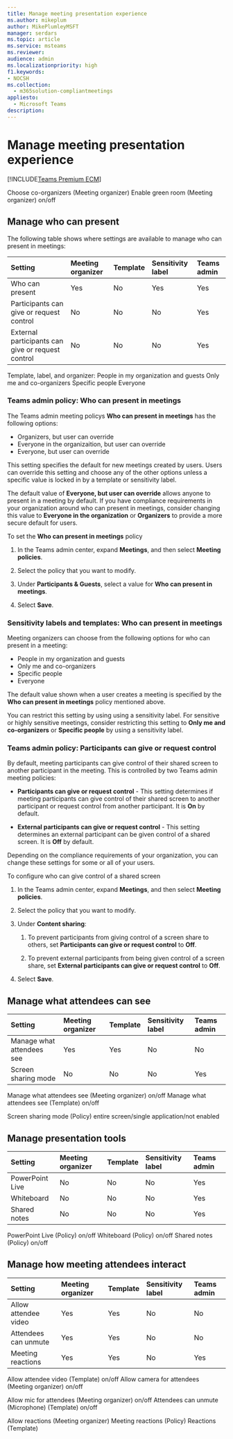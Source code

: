 ```yaml
---
title: Manage meeting presentation experience
ms.author: mikeplum
author: MikePlumleyMSFT
manager: serdars
ms.topic: article
ms.service: msteams
ms.reviewer: 
audience: admin
ms.localizationpriority: high
f1.keywords:
- NOCSH
ms.collection: 
  - m365solution-compliantmeetings
appliesto: 
  - Microsoft Teams
description: 
---
```


# Manage meeting presentation experience

[!INCLUDE[Teams Premium ECM](includes/teams-premium-ecm.md)]

Choose co-organizers (Meeting organizer)
Enable green room (Meeting organizer) on/off



## Manage who can present

The following table shows where settings are available to manage who can present in meetings:

|Setting|Meeting organizer|Template|Sensitivity label|Teams admin|
|:------|:----------------|:-------|:----------------|:----------|
|Who can present|Yes|No|Yes|Yes|
|Participants can give or request control|No|No|No|Yes|
|External participants can give or request control|No|No|No|Yes|


Template, label, and organizer:
People in my organization and guests
Only me and co-organizers
Specific people
Everyone

### Teams admin policy: Who can present in meetings

The Teams admin meeting policys **Who can present in meetings** has the following options:

- Organizers, but user can override
- Everyone in the organizaition, but user can override
- Everyone, but user can override

This setting specifies the default for new meetings created by users. Users can override this setting and choose any of the other options unless a specific value is locked in by a template or sensitivity label.

The default value of **Everyone, but user can override** allows anyone to present in a meeting by default. If you have compliance requirements in your organization around who can present in meetings, consider changing this value to **Everyone in the organization** or **Organizers** to provide a more secure default for users.

To set the **Who can present in meetings** policy

1. In the Teams admin center, expand **Meetings**, and then select **Meeting policies**.

1. Select the policy that you want to modify.

1. Under **Participants & Guests**, select a value for **Who can present in meetings**.

1. Select **Save**.

### Sensitivity labels and templates: Who can present in meetings

Meeting organizers can choose from the following options for who can present in a meeting:

- People in my organization and guests
- Only me and co-organizers
- Specific people
- Everyone

The default value shown when a user creates a meeting is specified by the **Who can present in meetings** policy mentioned above.

You can restrict this setting by using using a sensitivity label. For sensitive or highly sensitive meetings, consider restricting this setting to **Only me and co-organizers** or **Specific people** by using a sensitivity label.

### Teams admin policy: Participants can give or request control

By default, meeting participants can give control of their shared screen to another participant in the meeting. This is controlled by two Teams admin meeting policies:

- **Participants can give or request control** - This setting determines if meeting participants can give control of their shared screen to another participant or request control from another participant. It is **On** by default.

- **External participants can give or request control** - This setting determines an external participant can be given control of a shared screen. It is **Off** by default.

Depending on the compliance requirements of your organization, you can change these settings for some or all of your users.

To configure who can give control of a shared screen

1. In the Teams admin center, expand **Meetings**, and then select **Meeting policies**.

1. Select the policy that you want to modify.

1. Under **Content sharing**:

    1. To prevent participants from giving control of a screen share to others, set **Participants can give or request control** to **Off**.

    1. To prevent external participants from being given control of a screen share, set **External participants can give or request control** to **Off**.

1. Select **Save**.


## Manage what attendees can see


|Setting|Meeting organizer|Template|Sensitivity label|Teams admin|
|:------|:----------------|:-------|:----------------|:----------|
|Manage what attendees see|Yes|Yes|No|No|
|Screen sharing mode|No|No|No|Yes|

Manage what attendees see (Meeting organizer) on/off
Manage what attendees see (Template) on/off

Screen sharing mode (Policy) entire screen/single application/not enabled


## Manage presentation tools

|Setting|Meeting organizer|Template|Sensitivity label|Teams admin|
|:------|:----------------|:-------|:----------------|:----------|
|PowerPoint Live|No|No|No|Yes|
|Whiteboard|No|No|No|Yes|
|Shared notes|No|No|No|Yes|


PowerPoint Live (Policy) on/off
Whiteboard (Policy) on/off
Shared notes (Policy) on/off


## Manage how meeting attendees interact


|Setting|Meeting organizer|Template|Sensitivity label|Teams admin|
|:------|:----------------|:-------|:----------------|:----------|
|Allow attendee video|Yes|Yes|No|No|
|Attendees can unmute|Yes|Yes|No|No|
|Meeting reactions|Yes|Yes|No|Yes|


Allow attendee video (Template) on/off
Allow camera for attendees (Meeting organizer) on/off

Allow mic for attendees (Meeting organizer) on/off
Attendees can unmute (Microphone) (Template) on/off


Allow reactions (Meeting organizer)
Meeting reactions (Policy)
Reactions (Template)



